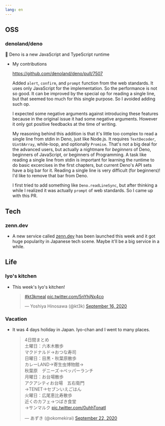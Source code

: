 ```yaml
---
lang: en
---
```


## OSS

### denoland/deno

🦕 Deno is a new JavaScript and TypeScript runtime

- My contributions

  https://github.com/denoland/deno/pull/7507

  Added `alert`, `confirm`, and `prompt` function from the web standards. It uses only JavaScript for the implementation. So the performance is not so good. It can be improved by the special op for reading a single line, but that seemed too much for this single purpose. So I avoided adding such op.

  I expected some negative arguments against introducing these features because in the original issue it had some negative arguments. However it only got positive feedbacks at the time of writing.

  My reasoning behind this addition is that it's little too complex to read a single line from stdin in Deno, just like Node.js. It requires `TextDecoder`, `Uint8Array`, while-loop, and optionally `Promise`. That's not a big deal for the advanced users, but actually a nightmare for _beginners_ of Deno, beginners of JavaScript, or beginners of Programming. A task like reading a single line from stdin is important for learning the runtime to do basic excercises in the first chapters, but current Deno's API sets have a big bar for it. Reading a single line is very difficult (for beginners)! I'd like to remove that bar from Deno.

  I first tried to add something like `Deno.readLineSync`, but after thinking a while I realized it was actually `prompt` of web standards. So I came up with this PR.

## Tech

### zenn.dev

- A new service called [zenn.dev](https://zenn.dev) has been launched this week and it got huge popularity in Japanese tech scene. Maybe it'll be a big service in a while.

## Life

### Iyo's kitchen

- This week's Iyo's kitchen!

  <blockquote class="twitter-tweet"><p lang="und" dir="ltr"><a href="https://twitter.com/hashtag/kt3kmeal?src=hash&amp;ref_src=twsrc%5Etfw">#kt3kmeal</a> <a href="https://t.co/5nYhjNx4co">pic.twitter.com/5nYhjNx4co</a></p>&mdash; Yoshiya Hinosawa (@kt3k) <a href="https://twitter.com/kt3k/status/1306240278416613376?ref_src=twsrc%5Etfw">September 16, 2020</a></blockquote> <script async src="https://platform.twitter.com/widgets.js" charset="utf-8"></script>

### Vacation

- It was 4 days holiday in Japan. Iyo-chan and I went to many places.

  <blockquote class="twitter-tweet"><p lang="ja" dir="ltr">4日間まとめ<br>土曜日：六本木散歩<br>マクドナルド→おつな寿司<br>日曜日：目黒・秋葉原散歩<br>カレーLAND→寄生虫博物館→<br>秋葉原　デニーズ→ペッパーランチ<br>月曜日：お台場散歩<br>アクアシティお台場　五右衛門<br>→TENET→セブンいえごはん<br>火曜日：広尾恵比寿散歩<br>近くのカフェ→つばき食堂<br>→サンマルク <a href="https://t.co/0uhhTonatI">pic.twitter.com/0uhhTonatI</a></p>&mdash; あずき (@okomekirai) <a href="https://twitter.com/okomekirai/status/1308356282525446145?ref_src=twsrc%5Etfw">September 22, 2020</a></blockquote> <script async src="https://platform.twitter.com/widgets.js" charset="utf-8"></script>
